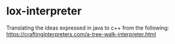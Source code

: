 # lox-interpreter

Translating the ideas expressed in java to c++ from the following:
https://craftinginterpreters.com/a-tree-walk-interpreter.html
